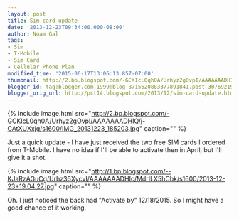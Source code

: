 ```yaml
---
layout: post
title: Sim card update
date: '2013-12-23T09:34:00.000-08:00'
author: Noam Gal
tags:
- Sim
- T-Mobile
- Sim Card
- Cellular Phone Plan
modified_time: '2015-06-17T13:06:13.857-07:00'
thumbnail: http://2.bp.blogspot.com/-GCKIcL0qh0A/Urhyz2gOvpI/AAAAAAADHIQ/j-CAtXUXxjg/s72-c/IMG_20131223_185203.jpg
blogger_id: tag:blogger.com,1999:blog-8715620883377891841.post-3076921997157601150
blogger_orig_url: http://pct14.blogspot.com/2013/12/sim-card-update.html
---
```


{% include image.html src="http://2.bp.blogspot.com/-GCKIcL0qh0A/Urhyz2gOvpI/AAAAAAADHIQ/j-CAtXUXxjg/s1600/IMG_20131223_185203.jpg" caption="" %}

Just a quick update - I have just received the two free SIM cards I ordered from T-Mobile. I have no idea if I'll be able to activate then in April, but I'll give it a shot.

{% include image.html src="http://1.bp.blogspot.com/--KJaRzAGuCg/Urhz36XycvI/AAAAAAADHIc/MdrILX5hCbk/s1600/2013-12-23+19.04.27.jpg" caption="" %}

Oh. I just noticed the back had "Activate by" 12/18/2015. So I might have a good chance of it working.
